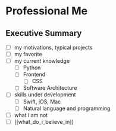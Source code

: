 # Professional Me

## Executive Summary

- [ ] my motivations, typical projects
- [ ] my favorite
- [ ] my current knowledge
  - [ ] Python
  - [ ] Frontend
    - [ ] CSS
  - [ ] Software Architecture
- [ ] skills under development
  - [ ] Swift, iOS, Mac
  - [ ] Natural language and programming
- [ ] what I am not
- [ ] [[what_do_i_believe_in]]
